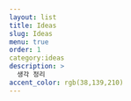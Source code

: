 ```yaml
---
layout: list
title: Ideas
slug: Ideas
menu: true
order: 1
category:ideas
description: >
  생각 정리
accent_color: rgb(38,139,210)
---
```

